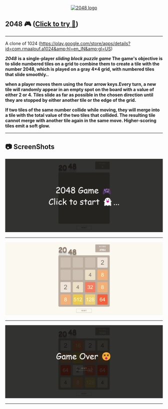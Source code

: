 <p align="center">
  <a href="" rel="noopener">
 <img  width="400px" src="https://github.com/AbdallahHemdan/HamDola2048Game/blob/master/images/logo.png" alt="2048 logo"></a>
</p>

## 2048 🎮 ([Click to try 🚀](https://www.google.com/))
---
A clone of 1024 (https://play.google.com/store/apps/details?id=com.rmaalouf.a1024&amp;hl=en_IN&amp;gl=US)

**_2048_** __is a single-player _sliding block puzzle game_ The game's objective is to slide numbered tiles on a grid to combine them to create a tile with the number 2048, which is played on a gray 4×4 grid, with numbered tiles that slide smoothly..__

__when a player moves them using the four arrow keys.Every turn, a new tile will randomly appear in an empty spot on the board with a value of either 2 or 4. Tiles slide as far as possible in the chosen direction until they are stopped by either another tile or the edge of the grid.__

__If two tiles of the same number collide while moving, they will merge into a tile with the total value of the two tiles that collided. The resulting tile cannot merge with another tile again in the same move. Higher-scoring tiles emit a soft glow.__

---
## 📷 ScreenShots 
<div align="center">
<img src="https://github.com/Aakash-Sondagar/2048/blob/main/screenshot/1.png">
<hr>
<img src="https://github.com/Aakash-Sondagar/2048/blob/main/screenshot/2.png">
<hr>
<img src="https://github.com/Aakash-Sondagar/2048/blob/main/screenshot/3.png">
<hr>
</div>

